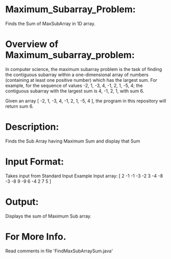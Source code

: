 Maximum_Subarray_Problem:
=========================
Finds the Sum of MaxSubArray in 1D array.

Overview of Maximum_subarray_problem:
=====================================
In computer science, the maximum subarray problem is the task of finding the contiguous 
subarray within a one-dimensional array of numbers (containing at least one positive number) 
which has the largest sum. For example, for the sequence of values -2, 1, -3, 4, -1, 2, 1, -5, 4; 
the contiguous subarray with the largest sum is 4, -1, 2, 1, with sum 6.

Given an array [ -2, 1, -3, 4, -1, 2, 1, -5, 4 ], the program in this repository will return
sum 6.

Description:
============
Finds the Sub Array having Maximum Sum and display that Sum
   
Input Format:
============= 
Takes input from Standard Input
Example Input array: [ 2 -1 -1 -3 -2 3 -4 -8 -3 -8 9 -9 6 -4 2 7 5 ] 

Output:
=======
Displays the sum of Maximum Sub array.

For More Info.
==============
Read comments in file 'FindMaxSubArraySum.java'
